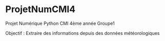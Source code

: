 # ProjetNumCMI4
Projet Numérique Python CMI 4ème année Groupe1

Objectif : Extraire des informations depuis des données météorologiques
